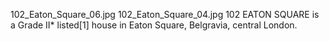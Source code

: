 102_Eaton_Square_06.jpg 102_Eaton_Square_04.jpg 102 EATON SQUARE is a Grade II* listed[1] house in Eaton Square, Belgravia, central London.
